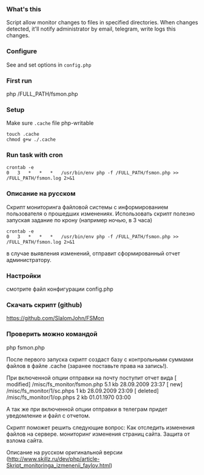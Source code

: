 ### What's this

Script allow monitor changes to files in specified directories.
When changes detected, it'll notify administrator by email, telegram, write logs
this changes.

### Configure

See and set options in `config.php`

### First run
php /FULL_PATH/fsmon.php

### Setup

Make sure `.cache` file php-writable
```
touch .cache
chmod g+w ./.cache
```

### Run task with cron

```
crontab -e
0 	3 	* 	* 	* 	/usr/bin/env php -f /FULL_PATH/fsmon.php >> /FULL_PATH/fsmon.log 2>&1 
```


### Описание на русском

Скрипт мониторинга файловой системы с информированием пользователя о прошедших изменениях.
Использовать скрипт полезно запуская задание по крону (например ночью, в 3 часа)

```
crontab -e
0   3   *   *   *   /usr/bin/env php -f /FULL_PATH/fsmon.php >> /FULL_PATH/fsmon.log 2>&1 
```

в случае выявления изменений, отправит сформированный отчет администратору.

### Настройки
смотрите файл конфигурации config.php

### Скачать скрипт (github)
https://github.com/SlalomJohn/FSMon

### Проверить можно командой
php fsmon.php

После первого запуска скрипт создаст базу с контрольными суммами файлов в файле .cache (заранее поставьте права на запись!).

При включенной опции отправки на почту поступит отчет вида
[  modified]    /misc/fs_monitor/fsmon.php         5.1 kb  28.09.2009 23:37
[       new]    /misc/fs_monitor/1/sc.phps       1 kb    28.09.2009 23:09
[   deleted]    /misc/fs_monitor/1/op.phps        2 kb    01.01.1970 03:00

А так же при включенной опции отправки в телеграм придет уведомление и файл с отчетом.

Скрипт поможет решить следующие вопрос:
Как отследить изменения файлов на сервере. мониторинг изменения страниц сайта.
Защита от взлома сайта.

Описание на русском оригинальной версии (http://www.skillz.ru/dev/php/article-Skript_monitoringa_izmenenii_faylov.html)

